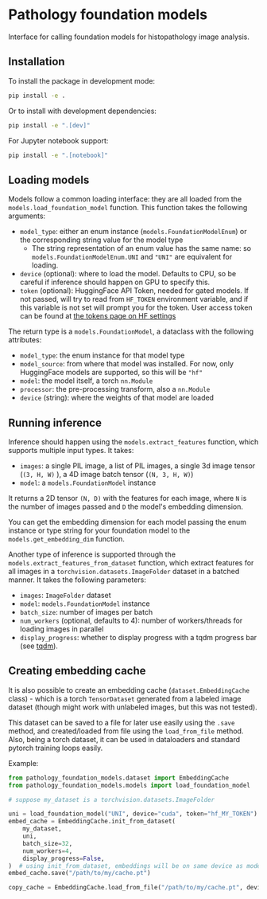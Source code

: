# Pathology foundation models

Interface for calling foundation models for histopathology image analysis.

## Installation

To install the package in development mode:

```bash
pip install -e .
```

Or to install with development dependencies:

```bash
pip install -e ".[dev]"
```

For Jupyter notebook support:

```bash
pip install -e ".[notebook]"
```

## Loading models

Models follow a common loading interface: they are all loaded from the `models.load_foundation_model` function. This function takes the following arguments:

* `model_type`: either an enum instance (`models.FoundationModelEnum`) or the corresponding string value for the model type
    - The string representation of an enum value has the same name: so `models.FoundationModelEnum.UNI` and `"UNI"` are equivalent for loading.
* `device` (optional): where to load the model. Defaults to CPU, so be careful if inference should happen on GPU to specify this.
* `token` (optional): HuggingFace API Token, needed for gated models. If not passed, will try to read from `HF_TOKEN` environment variable, and if this variable is not set will prompt you for the token. User access token can be found at [the tokens page on HF settings](https://huggingface.co/settings/tokens)

The return type is a `models.FoundationModel`, a dataclass with the following attributes:

* `model_type`: the enum instance for that model type
* `model_source`: from where that model was installed. For now, only HuggingFace models are supported, so this will be `"hf"`
* `model`: the model itself, a torch `nn.Module`
* `processor`: the pre-processing transform, also a `nn.Module`
* `device` (string): where the weights of that model are loaded

## Running inference

Inference should happen using the `models.extract_features` function, which supports multiple input types. It takes:

* `images`: a single PIL image, a list of PIL images, a single 3d image tensor (`(3, H, W)` ), a 4D image batch tensor (`(N, 3, H, W)`)
* `model`: a `models.FoundationModel` instance

It returns a 2D tensor `(N, D)` with the features for each image, where `N` is the number of images passed and `D` the model's embedding dimension.

You can get the embedding dimension for each model passing the enum instance or type string for your foundation model to the `models.get_embedding_dim` function.

Another type of inference is supported through the `models.extract_features_from_dataset` function, which extract features for all images in a `torchvision.datasets.ImageFolder` dataset in a batched manner. It takes the following parameters:

* `images`: `ImageFolder` dataset
* `model`: `models.FoundationModel` instance
* `batch_size`: number of images per batch
* `num_workers` (optional, defaults to 4): number of workers/threads for loading images in parallel
* `display_progress`: whether to display progress with a tqdm progress bar (see [tqdm](https://github.com/tqdm/tqdm)).

## Creating embedding cache

It is also possible to create an embedding cache (`dataset.EmbeddingCache` class) - which is a torch `TensorDataset` generated from a labeled image dataset (though might work with unlabeled images, but this was not tested).

This dataset can be saved to a file for later use easily using the `.save` method, and created/loaded from file using the `load_from_file` method. Also, being a torch dataset, it can be used in dataloaders and standard pytorch training loops easily.

Example:

```python
from pathology_foundation_models.dataset import EmbeddingCache 
from pathology_foundation_models.models import load_foundation_model

# suppose my_dataset is a torchvision.datasets.ImageFolder

uni = load_foundation_model("UNI", device="cuda", token="hf_MY_TOKEN")
embed_cache = EmbeddingCache.init_from_dataset(
    my_dataset,
    uni,
    batch_size=32,
    num_workers=4,
    display_progress=False,
)  # using init_from_dataset, embeddings will be on same device as model
embed_cache.save("/path/to/my/cache.pt")

copy_cache = EmbeddingCache.load_from_file("/path/to/my/cache.pt", device="cuda")   # all embeddings will be on CUDA
```
